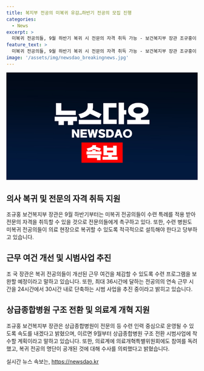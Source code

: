 ```yaml
---
title: 복지부 전공의 미복귀 유감…하반기 전공의 모집 진행
categories:
  - News
excerpt: >
  미복귀 전공의들, 9월 하반기 복귀 시 전문의 자격 취득 가능 - 보건복지부 장관 조규홍이 18일 의사 집단행동 중앙재난안전대책본부 회의에서 발언. 정부는 수련병원들이 미복귀 전공의 규모를 확인하며 9월부터 하반기 전공의 모집 일정을 계획하고, 수련환경 개선으로 의료 현장으로의 복귀를 촉구했다. 또한, 상급종합병원의 구조 전환 시범사업을 9월부터 착수할 예정이며, 온라인상에서의 복귀 전공의 명단 유출과 관련하여 수사를 의뢰했다.
feature_text: >
  미복귀 전공의들, 9월 하반기 복귀 시 전문의 자격 취득 가능 - 보건복지부 장관 조규홍이 18일 의사 집단행동 중앙재난안전대책본부 회의에서 발언. 정부는 수련병원들이 미복귀 전공의 규모를 확인하며 9월부터 하반기 전공의 모집 일정을 계획하고, 수련환경 개선으로 의료 현장으로의 복귀를 촉구했다. 또한, 상급종합병원의 구조 전환 시범사업을 9월부터 착수할 예정이며, 온라인상에서의 복귀 전공의 명단 유출과 관련하여 수사를 의뢰했다.
image: '/assets/img/newsdao_breakingnews.jpg'
---
```


<p><img src="/assets/img/newsdao_breakingnews.jpg" alt="koreaapp 속보" /></p>

<h2 data-ke-size="size26">의사 복귀 및 전문의 자격 취득 지원</h2>

<p>조규홍 보건복지부 장관은 9월 하반기부터는 미복귀 전공의들이 수련 특례를 적용 받아 전문의 자격을 취득할 수 있을 것으로 전문의들에게 촉구하고 있다. 또한, 수련 병원도 미복귀 전공의들이 의료 현장으로 복귀할 수 있도록 적극적으로 설득해야 한다고 당부하고 있습니다.</p>

<h2 data-ke-size="size26">근무 여건 개선 및 시범사업 추진</h2>

<p>조 국 장관은 복귀 전공의들이 개선된 근무 여건을 체감할 수 있도록 수련 프로그램을 보완할 예정이라고 말하고 있습니다. 또한, 최대 36시간에 달하는 전공의의 연속 근무 시간을 24시간에서 30시간 내로 단축하는 시범 사업을 추진 중이라고 밝히고 있습니다.</p>

<h2 data-ke-size="size26">상급종합병원 구조 전환 및 의료계 개혁 지원</h2>

<p>조규홍 보건복지부 장관은 상급종합병원이 전문의 등 수련 인력 중심으로 운영될 수 있도록 속도를 내겠다고 밝혔으며, 이르면 9월부터 상급종합병원 구조 전환 시범사업에 착수할 계획이라고 말하고 있습니다. 또한, 의료계에 의료개혁특별위원회에도 참여를 독려했고, 복귀 전공의 명단이 공개된 것에 대해 수사를 의뢰했다고 밝혔습니다.</p>
실시간 뉴스 속보는, <a href="https://newsdao.kr" rel="dofollow">https://newsdao.kr</a>


